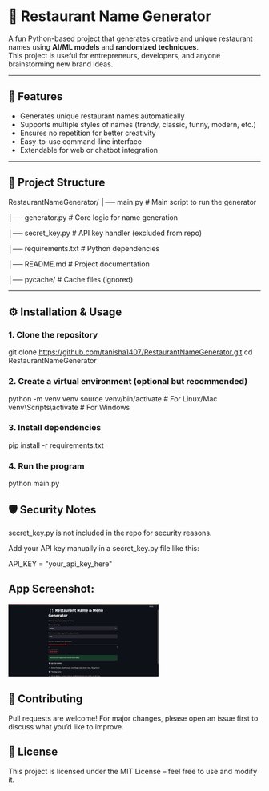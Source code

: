 # 🍴 Restaurant Name Generator

A fun Python-based project that generates creative and unique restaurant names using **AI/ML models** and **randomized techniques**.  
This project is useful for entrepreneurs, developers, and anyone brainstorming new brand ideas.

---

## 🚀 Features
- Generates unique restaurant names automatically  
- Supports multiple styles of names (trendy, classic, funny, modern, etc.)  
- Ensures no repetition for better creativity  
- Easy-to-use command-line interface  
- Extendable for web or chatbot integration  

---

## 📂 Project Structure
RestaurantNameGenerator/
│── main.py # Main script to run the generator

│── generator.py # Core logic for name generation

│── secret_key.py # API key handler (excluded from repo)

│── requirements.txt # Python dependencies

│── README.md # Project documentation

│── pycache/ # Cache files (ignored)


---

## ⚙️ Installation & Usage

### 1. Clone the repository
git clone https://github.com/tanisha1407/RestaurantNameGenerator.git
cd RestaurantNameGenerator

### 2. Create a virtual environment (optional but recommended)

python -m venv venv
source venv/bin/activate   # For Linux/Mac
venv\Scripts\activate      # For Windows

### 3. Install dependencies
pip install -r requirements.txt

### 4. Run the program
python main.py

## 🛡️ Security Notes

secret_key.py is not included in the repo for security reasons.

Add your API key manually in a secret_key.py file like this:

API_KEY = "your_api_key_here"

## App Screenshot:
<img src="https://github.com/tanisha1407/RESTAURANT-NAME-GENERATOR/blob/master/Screenshot%202025-08-27%20000125.png"  alt="Logo" width="300"/>



## 🤝 Contributing

Pull requests are welcome! For major changes, please open an issue first to discuss what you’d like to improve.

## 📜 License

This project is licensed under the MIT License – feel free to use and modify it.
